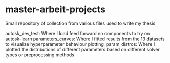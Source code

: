 # master-arbeit-projects

Small repository of collection from various files used to write my thesis

autosk_dev_test: Where I load feed forward nn components to try on autosk-learn
parameters_curves: Where I fitted results from the 13 datasets to visualize hyperparameter behaviour
plotting_param_distros: Where I plotted the distributions of different parameters based on
different solver types or preprocessing methods
